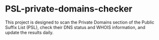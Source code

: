 # PSL-private-domains-checker
 This project is designed to scan the Private Domains section of the Public Suffix List (PSL), check their DNS status and WHOIS information, and update the results daily.
